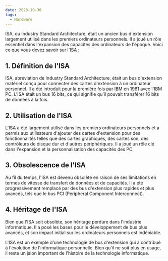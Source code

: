 ```yaml
---
date: 2023-10-30
tags:
  - Hardware
---
```


ISA, ou Industry Standard Architecture, était un ancien bus d'extension largement utilisé dans les premiers ordinateurs personnels. Il a joué un rôle essentiel dans l'expansion des capacités des ordinateurs de l'époque. Voici ce que vous devez savoir sur l'ISA :

## **1. Définition de l'ISA**

ISA, abréviation de Industry Standard Architecture, était un bus d'extension matériel conçu pour connecter des cartes d'extension à un ordinateur personnel. Il a été introduit pour la première fois par IBM en 1981 avec l'IBM PC. L'ISA était un bus 16 bits, ce qui signifie qu'il pouvait transférer 16 bits de données à la fois.

## **2. Utilisation de l'ISA**

L'ISA a été largement utilisé dans les premiers ordinateurs personnels et a permis aux utilisateurs d'ajouter des cartes d'extension pour des fonctionnalités telles que des cartes graphiques, des cartes son, des contrôleurs de disque dur et d'autres périphériques. Il a joué un rôle clé dans l'expansion et la personnalisation des capacités des PC.

## **3. Obsolescence de l'ISA**

Au fil du temps, l'ISA est devenu obsolète en raison de ses limitations en termes de vitesse de transfert de données et de capacités. Il a été progressivement remplacé par des bus d'extension plus rapides et plus avancés, tels que le bus PCI (Peripheral Component Interconnect).

## **4. Héritage de l'ISA**

Bien que l'ISA soit obsolète, son héritage perdure dans l'industrie informatique. Il a posé les bases pour le développement de bus plus avancés, et son impact initial sur les ordinateurs personnels est indéniable.

L'ISA est un exemple d'une technologie de bus d'extension qui a contribué à l'évolution de l'informatique personnelle. Bien qu'il ne soit plus en usage, il reste un jalon important de l'histoire de la technologie informatique.

